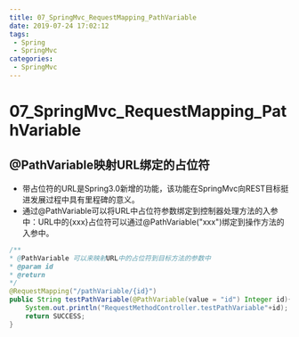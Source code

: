 ```yaml
---
title: 07_SpringMvc_RequestMapping_PathVariable
date: 2019-07-24 17:02:12
tags: 
 - Spring
 - SpringMvc
categories:
 - SpringMvc
---
```


# 07_SpringMvc_RequestMapping_PathVariable

## @PathVariable映射URL绑定的占位符

- 带占位符的URL是Spring3.0新增的功能，该功能在SpringMvc向REST目标挺进发展过程中具有里程碑的意义。
- 通过@PathVariable可以将URL中占位符参数绑定到控制器处理方法的入参中：URL中的{xxx}占位符可以通过@PathVariable("xxx")绑定到操作方法的入参中。

```java
/**
* @PathVariable 可以来映射URL中的占位符到目标方法的参数中
* @param id
* @return
*/    
@RequestMapping("/pathVariable/{id}")
public String testPathVariable(@PathVariable(value = "id") Integer id){
    System.out.println("RequestMethodController.testPathVariable"+id);
    return SUCCESS;
}
```

